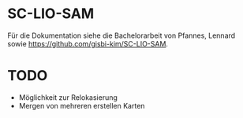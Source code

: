# SC-LIO-SAM
Für die Dokumentation siehe die Bachelorarbeit von Pfannes, Lennard sowie https://github.com/gisbi-kim/SC-LIO-SAM.

# TODO
* Möglichkeit zur Relokasierung
* Mergen von mehreren erstellen Karten
